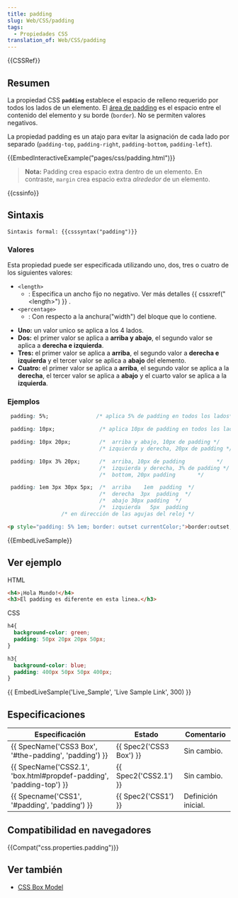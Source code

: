 ```yaml
---
title: padding
slug: Web/CSS/padding
tags:
  - Propiedades CSS
translation_of: Web/CSS/padding
---
```


{{CSSRef}}

## Resumen

La propiedad CSS **`padding`** establece el espacio de relleno requerido por todos los lados de un elemento. El [área de padding](/en/CSS/box_model#padding) es el espacio entre el contenido del elemento y su borde (`border`). No se permiten valores negativos.

La propiedad padding es un atajo para evitar la asignación de cada lado por separado (`padding-top`, `padding-right`, `padding-bottom`, `padding-left`).

{{EmbedInteractiveExample("pages/css/padding.html")}}

> **Nota:** Padding crea espacio extra dentro de un elemento. En contraste, `margin` crea espacio extra _alrededor_ de un elemento.

{{cssinfo}}

## Sintaxis

```
Sintaxis formal: {{csssyntax("padding")}}
```

### Valores

Esta propiedad puede ser especificada utilizando uno, dos, tres o cuatro de los siguientes valores:

- `<length>`
  - : Especifica un ancho fijo no negativo. Ver más detalles {{ cssxref("&lt;length&gt;") }} .
- `<percentage>`
  - : Con respecto a la anchura("width") del bloque que lo contiene.

<!---->

- **Uno:** un valor unico se aplica a los 4 lados.
- **Dos:** el primer valor se aplica a **arriba y abajo**, el segundo valor se aplica a **derecha e izquierda**.
- **Tres:** el primer valor se aplica a **arriba**, el segundo valor a **derecha e izquierda** y el tercer valor se aplica a **abajo** del elemento.
- **Cuatro:** el primer valor se aplica a **arriba**, el segundo valor se aplica a la **derecha**, el tercer valor se aplica a **abajo** y el cuarto valor se aplica a la **izquierda**.

### Ejemplos

```css
 padding: 5%;               /* aplica 5% de padding en todos los lados*/
```

```css
 padding: 10px;              /* aplica 10px de padding en todos los lados */
```

```css
 padding: 10px 20px;         /*  arriba y abajo, 10px de padding */
                             /* izquierda y derecha, 20px de padding */
```

```css
 padding: 10px 3% 20px;      /*  arriba, 10px de padding          */
                             /*  izquierda y derecha, 3% de padding */
                             /*  bottom, 20px padding       */
```

```css
 padding: 1em 3px 30px 5px;  /*  arriba    1em  padding  */
                             /*  derecha  3px  padding  */
                             /*  abajo 30px padding  */
                             /*  izquierda   5px  padding
                 /* en dirección de las agujas del reloj */
```

```html hidden
<p style="padding: 5% 1em; border: outset currentColor;">border:outset; padding:5% 1em;</p>
```

{{EmbedLiveSample}}

## Ver ejemplo

HTML

```html
<h4>¡Hola Mundo!</h4>
<h3>El padding es diferente en esta linea.</h3>
```

CSS

```css
h4{
  background-color: green;
  padding: 50px 20px 20px 50px;
}

h3{
  background-color: blue;
  padding: 400px 50px 50px 400px;
}
```

{{ EmbedLiveSample('Live_Sample', 'Live Sample Link', 300) }}

## Especificaciones

| Especificación                                                                           | Estado                           | Comentario          |
| ---------------------------------------------------------------------------------------- | -------------------------------- | ------------------- |
| {{ SpecName('CSS3 Box', '#the-padding', 'padding') }}                 | {{ Spec2('CSS3 Box') }} | Sin cambio.         |
| {{ SpecName('CSS2.1', 'box.html#propdef-padding', 'padding-top') }} | {{ Spec2('CSS2.1') }}     | Sin cambio.         |
| {{ Specname('CSS1', '#padding', 'padding') }}                             | {{ Spec2('CSS1') }}         | Definición inicial. |

## Compatibilidad en navegadores

{{Compat("css.properties.padding")}}

## Ver también

- [CSS Box Model](/en/CSS/box_model)
